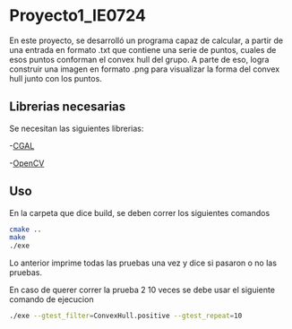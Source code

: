 # Proyecto1_IE0724

En este proyecto, se desarrolló un programa capaz de calcular, a partir de una entrada en formato .txt que contiene una serie de puntos, cuales de esos puntos conforman el convex hull del grupo. A parte de eso, logra construir una imagen en formato .png para visualizar la forma del convex hull junto con los puntos.  

## Librerias necesarias

Se necesitan las siguientes librerias:

-[CGAL](https://doc.cgal.org/latest/Manual/general_intro.html)

-[OpenCV](https://docs.opencv.org/master/d2/de6/tutorial_py_setup_in_ubuntu.html)


## Uso

En la carpeta que dice build, se deben correr los siguientes comandos

```bash
cmake .. 
make
./exe 
```
Lo anterior imprime todas las pruebas una vez y dice si pasaron o no las pruebas. 

En caso de querer correr la prueba 2 10 veces se debe usar el siguiente comando de ejecucion

```bash
./exe --gtest_filter=ConvexHull.positive --gtest_repeat=10
```
